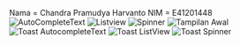 Nama  = Chandra Pramudya Harvanto
NIM   = E41201448
![AutoCompleteText](https://user-images.githubusercontent.com/80252214/136357062-39642ca1-2834-4600-b987-2b7e33b340fe.png)
![Listview](https://user-images.githubusercontent.com/80252214/136357070-0fe44e85-9a30-488b-a8bc-9dfb41ddf64c.png)
![Spinner](https://user-images.githubusercontent.com/80252214/136357074-67df478b-f24e-4b9a-84dc-b730c3809439.png)
![Tampilan Awal](https://user-images.githubusercontent.com/80252214/136357080-d888c2d4-efd2-49ae-9d5a-3c8a355927fb.png)
![Toast AutocompleteText](https://user-images.githubusercontent.com/80252214/136357085-ef6f194b-a7cf-4c8c-9da2-5e3a5721dd89.png)
![Toast ListView](https://user-images.githubusercontent.com/80252214/136357088-51653eb7-341e-4cfc-9d3c-6ed7fe589b27.png)
![Toast Spinner](https://user-images.githubusercontent.com/80252214/136357090-2200a040-add8-4477-9d00-abe8ed5ffc68.png)

